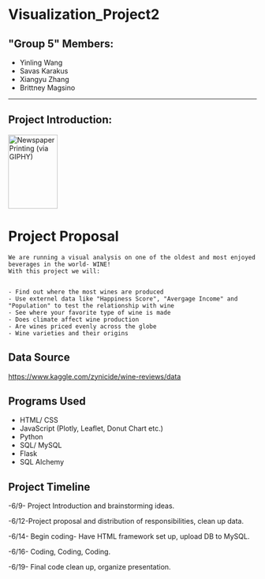 # Visualization_Project2

## "Group 5" Members:
- Yinling Wang
- Savas Karakus
- Xiangyu Zhang
- Brittney Magsino

- - -

## Project Introduction: 
<img src="http://www.standardmarket.com/wp-content/uploads/2015/08/wine-bottles.jpg" alt="Newspaper Printing (via GIPHY)"  style="width:100px;height:150px;"/>

# Project Proposal
	We are running a visual analysis on one of the oldest and most enjoyed beverages in the world- WINE!
	With this project we will:


	- Find out where the most wines are produced
    - Use externel data like "Happiness Score", "Avergage Income" and "Population" to test the relationship with wine
	- See where your favorite type of wine is made
	- Does climate affect wine production
	- Are wines priced evenly across the globe
	- Wine varieties and their origins
	
## Data Source
https://www.kaggle.com/zynicide/wine-reviews/data

## Programs Used
- HTML/ CSS
- JavaScript (Plotly, Leaflet, Donut Chart etc.)
- Python
- SQL/ MySQL
- Flask
- SQL Alchemy 


## Project Timeline
-6/9- Project Introduction and brainstorming ideas.

-6/12-Project proposal and distribution of responsibilities, clean up data.

-6/14- Begin coding- Have HTML framework set up, upload DB to MySQL.

-6/16- Coding, Coding, Coding.

-6/19- Final code clean up, organize presentation.

